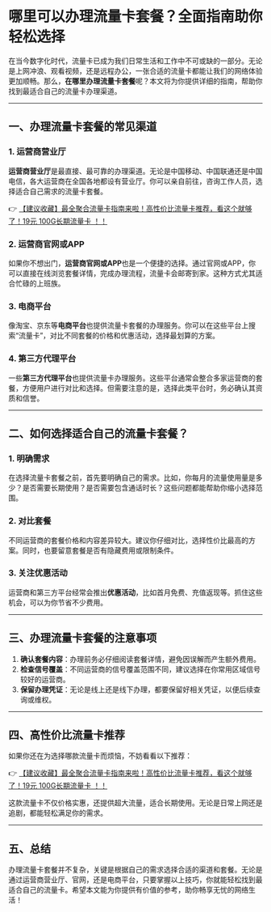 # 哪里可以办理流量卡套餐？全面指南助你轻松选择

在当今数字化时代，流量卡已成为我们日常生活和工作中不可或缺的一部分。无论是上网冲浪、观看视频，还是远程办公，一张合适的流量卡都能让我们的网络体验更加顺畅。那么，**在哪里办理流量卡套餐**呢？本文将为你提供详细的指南，帮助你找到最适合自己的流量卡办理渠道。

---

## 一、办理流量卡套餐的常见渠道

### 1. 运营商营业厅
**运营商营业厅**是最直接、最可靠的办理渠道。无论是中国移动、中国联通还是中国电信，各大运营商在全国各地都设有营业厅。你可以亲自前往，咨询工作人员，选择适合自己需求的流量卡套餐。

👉 [【建议收藏】最全聚合流量卡指南来啦！高性价比流量卡推荐，看这个就够了！19元 100G长期流量卡 ！！](https://bit.ly/Liuliangka)

### 2. 运营商官网或APP
如果你不想出门，**运营商官网或APP**也是一个便捷的选择。通过官网或APP，你可以直接在线浏览套餐详情，完成办理流程，流量卡会邮寄到家。这种方式尤其适合忙碌的上班族。

### 3. 电商平台
像淘宝、京东等**电商平台**也提供流量卡套餐的办理服务。你可以在这些平台上搜索“流量卡”，对比不同套餐的价格和优惠活动，选择最划算的方案。

### 4. 第三方代理平台
一些**第三方代理平台**也提供流量卡办理服务。这些平台通常会整合多家运营商的套餐，方便用户进行对比和选择。但需要注意的是，选择此类平台时，务必确认其资质和信誉。

---

## 二、如何选择适合自己的流量卡套餐？

### 1. 明确需求
在选择流量卡套餐之前，首先要明确自己的需求。比如，你每月的流量使用量是多少？是否需要长期使用？是否需要包含通话时长？这些问题都能帮助你缩小选择范围。

### 2. 对比套餐
不同运营商的套餐价格和内容差异较大。建议你仔细对比，选择性价比最高的方案。同时，也要留意套餐是否有隐藏费用或限制条件。

### 3. 关注优惠活动
运营商和第三方平台经常会推出**优惠活动**，比如首月免费、充值返现等。抓住这些机会，可以为你节省不少费用。

---

## 三、办理流量卡套餐的注意事项

1. **确认套餐内容**：办理前务必仔细阅读套餐详情，避免因误解而产生额外费用。
2. **检查信号覆盖**：不同运营商的信号覆盖范围不同，建议选择在你常用区域信号较好的运营商。
3. **保留办理凭证**：无论是线上还是线下办理，都要保留好相关凭证，以便后续查询或维权。

---

## 四、高性价比流量卡推荐

如果你还在为选择哪款流量卡而烦恼，不妨看看以下推荐：

👉 [【建议收藏】最全聚合流量卡指南来啦！高性价比流量卡推荐，看这个就够了！19元 100G长期流量卡 ！！](https://bit.ly/Liuliangka)

这款流量卡不仅价格实惠，还提供超大流量，适合长期使用。无论是日常上网还是追剧，都能轻松满足你的需求。

---

## 五、总结

办理流量卡套餐并不复杂，关键是根据自己的需求选择合适的渠道和套餐。无论是通过运营商营业厅、官网，还是电商平台，只要掌握以上技巧，你就能轻松找到最适合自己的流量卡。希望本文能为你提供有价值的参考，助你畅享无忧的网络生活！